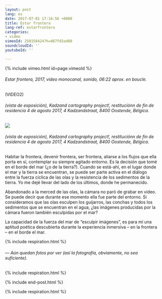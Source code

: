 ```yaml
---
layout: post
lang: es
date: 2017-07-01 17:16:56 +0000
title: Estar frontera
lang-ref: estarfrontera
categories:
- video
vimeoId: 250158424?h=d67fd2ad60
soundcloudId: ''
youtubeId: ''

---
```

{% include vimeo.html id=page.vimeoId %}

###### _Estar frontera_, 2017, video monocanal, sonido, 06:22 aprox. en boucle.

(VIDEO2)

###### (vista de exposición), _Kadzand cartography project!_, restituciónn de fin de residencia 4 de agosto 2017, 4 Kadzandstraat, 8400 Oostende, Bélgica.

![](/mepierdoparaver/imgs/estar-frontera-kadzand-up.jpg)

###### (vista de exposición), _Kadzand cartography project!_, restituciónn de fin de residencia 4 de agosto 2017, 4 Kadzandstraat, 8400 Oostende, Bélgica.

Habitar la frontera, devenir frontera, ser frontera, aliarse a los flujos que ella porta en sí, contemplar su siempre agitado entorno. Es la decisión que tomé en el borde del mar (¿o de la tierra?). Cuando se está-ahí, en el lugar donde el mar y la tierra se encuentran, se puede ser parte activa en el diálogo entre la fuerza cíclica de las olas y la resistencia de los sedimentos de la tierra. Yo me dejé llevar del lado de los últimos, donde he permanecido.

Abandonado a la merced de las olas, la cámara no paró de grabar en video. Se puede decir que durante ese momento ella fue parte del entorno. Si consideramos que las olas esculpen los guijarros, las conchas y todos los sedimentos que se encuentran en el agua, ¿las imágenes producidas por la cámara fueron también esculpidas por el mar?

La capacidad de la fuerza del mar de “esculpir imágenes”, es para mí una aptitud poética descubierta durante la experiencia inmersiva – en la frontera – en el borde el mar.

{% include respiration.html %}

###### — _Aún quedan fotos por ver (así la fotografía, obviamente, no sea suficiente)._

{% include respiration.html %}

{% include end-post.html %}

{% include respiration.html %}